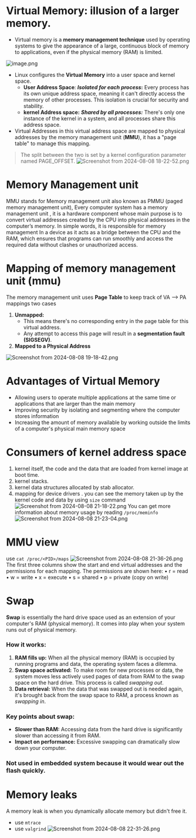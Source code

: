 # Virtual Memory: illusion of a larger memory.
- Virtual memory is a **memory management technique** used by operating systems to give the appearance of a large, continuous block of memory to applications, even if the physical memory (RAM) is limited.

![image.png](https://itg.singhinder.com?url=https://gist.githubusercontent.com/Reemaa828/6663f6e6ab9c39191bf6d41245d542fe/raw/image.png&w=250&h=400)
- Linux configures the **Virtual Memory** into a user space and kernel space.
    -  **User Address Space**: 
    ***Isolated for each process*:** Every process has its own unique address space, meaning it can't directly access the memory of other processes. This isolation is crucial for security and stability.
    - **kernel Address space:**
    ***Shared by all processes:*** There's only one instance of the kernel in a system, and all processes share this address space.
- Virtual Addresses in this virtual address space are mapped to physical addresses by the memory management unit (**MMU**), it has a "page table" to manage this mapping.
>The split between the two is set by a kernel configuration parameter named PAGE_OFFSET.
![Screenshot from 2024-08-08 18-22-52.png](https://itg.singhinder.com?url=https://gist.githubusercontent.com/Reemaa828/d0be3ac0f9cfe3642eb2ca378740534d/raw/Screenshot%20from%202024-08-08%2018-22-52.png&w=190&h=280)


# Memory Management unit
MMU stands for Memory management unit also known as PMMU (paged memory management unit), Every computer system has a memory management unit , it is a hardware component whose main purpose is to convert virtual addresses created by the CPU into physical addresses in the computer’s memory. In simple words, it is responsible for memory management In a device as it acts as a bridge between the CPU and the RAM, which ensures that programs can run smoothly and access the required data without clashes or unauthorized access.
# Mapping of memory management unit (mmu)
The memory management unit uses **Page Table** to keep track of VA --> PA mappings
two cases 
1. **Unmapped:**
    - This means there's no corresponding entry in the page table for this virtual address.
    - Any attempt to access this page will result in a **segmentation fault (SIGSEGV)**.
2. **Mapped to a Physical Address**

![Screenshot from 2024-08-08 19-18-42.png](https://itg.singhinder.com?url=https://gist.githubusercontent.com/Reemaa828/1c1fb61c401c90449c55ef69441af67e/raw/Screenshot%20from%202024-08-08%2019-18-42.png)
# Advantages of Virtual Memory
- Allowing users to operate multiple applications at the same time or applications that are larger than the main memory
- Improving security by isolating and segmenting where the computer stores information
- Increasing the amount of memory available by working outside the limits of a computer's physical main memory space



# Consumers of kernel address space
1. kernel itself, the code and the data that are loaded from kernel image at boot time. 
2. kernel stacks.
3. kernel data structures allocated by stab allocator.
4. mapping for device drivers .
you can see the memory taken up by the kernel code and data by using `size` command
![Screenshot from 2024-08-08 21-18-22.png](https://itg.singhinder.com?url=https://gist.githubusercontent.com/Reemaa828/cc0b2729b78892d01404eca6665ad9c6/raw/Screenshot%20from%202024-08-08%2021-18-22.png)
You can get more information about memory usage by reading `/proc/meminfo`
![Screenshot from 2024-08-08 21-23-04.png](https://itg.singhinder.com?url=https://gist.githubusercontent.com/Reemaa828/673415ba2ddac3d778145adec148b644/raw/Screenshot%20from%202024-08-08%2021-23-04.png)
# MMU view 
use `cat /proc/<PID>/maps`
![Screenshot from 2024-08-08 21-36-26.png](https://itg.singhinder.com?url=https://gist.githubusercontent.com/Reemaa828/7a0c02bf1b9457bd9b2d961cc5e1ef18/raw/Screenshot%20from%202024-08-08%2021-36-26.png)
The first three columns show the start and end virtual addresses and the permissions
for each mapping. The permissions are shown here:
• r = read
• w = write
• x = execute
• s = shared
• p = private (copy on write)

# Swap
**Swap** is essentially the hard drive space used as an extension of your computer's RAM (physical memory). It comes into play when your system runs out of physical memory.
### How it works:

1. **RAM fills up:** When all the physical memory (RAM) is occupied by running programs and data, the operating system faces a dilemma.
2. **Swap space activated:** To make room for new processes or data, the system moves less actively used pages of data from RAM to the swap space on the hard drive. This process is called _swapping out_.
3. **Data retrieval:** When the data that was swapped out is needed again, it's brought back from the swap space to RAM, a process known as _swapping in_.

### Key points about swap:

- **Slower than RAM:** Accessing data from the hard drive is significantly slower than accessing it from RAM.
- **Impact on performance:** Excessive swapping can dramatically slow down your computer.

### Not used in embedded system because it would wear out the flash quickly.


# Memory  leaks
A memory leak is when you dynamically allocate memory but didn't free it.
- use `mtrace`
- use `valgrind`
![Screenshot from 2024-08-08 22-31-26.png](https://itg.singhinder.com?url=https://gist.githubusercontent.com/Reemaa828/14a862bc1169e507d9ea61e261e54662/raw/Screenshot%20from%202024-08-08%2022-31-26.png)
